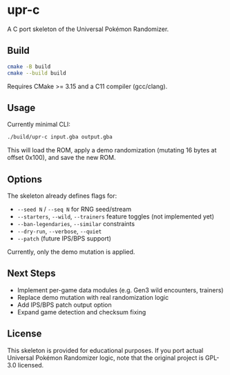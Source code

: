 # upr-c

A C port skeleton of the Universal Pokémon Randomizer.

## Build

```bash
cmake -B build
cmake --build build
```

Requires CMake >= 3.15 and a C11 compiler (gcc/clang).

## Usage

Currently minimal CLI:

```bash
./build/upr-c input.gba output.gba
```

This will load the ROM, apply a demo randomization (mutating 16 bytes at offset 0x100),
and save the new ROM.

## Options

The skeleton already defines flags for:

- `--seed N` / `--seq N` for RNG seed/stream
- `--starters`, `--wild`, `--trainers` feature toggles (not implemented yet)
- `--ban-legendaries`, `--similar` constraints
- `--dry-run`, `--verbose`, `--quiet`
- `--patch` (future IPS/BPS support)

Currently, only the demo mutation is applied.

## Next Steps

- Implement per-game data modules (e.g. Gen3 wild encounters, trainers)
- Replace demo mutation with real randomization logic
- Add IPS/BPS patch output option
- Expand game detection and checksum fixing

## License

This skeleton is provided for educational purposes. If you port actual Universal Pokémon Randomizer logic, note that the original project is GPL-3.0 licensed.
